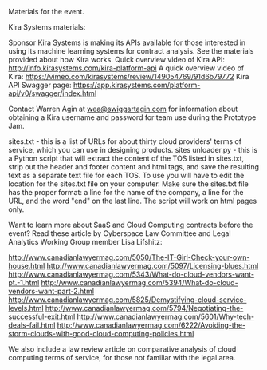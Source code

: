 Materials for the event.

Kira Systems materials:

Sponsor Kira Systems is making its APIs available for those interested in using its machine learning systems for contract analysis. See the materials provided about how Kira works. 
Quick overview video of Kira API: http://info.kirasystems.com/kira-platform-api
A quick overview video of Kira: https://vimeo.com/kirasystems/review/149054769/91d6b79772
Kira API Swagger page: https://app.kirasystems.com/platform-api/v0/swagger/index.html

Contact Warren Agin at wea@swiggartagin.com for information about obtaining a Kira username and password for team use during the Prototype Jam.

sites.txt - this is a list of URLs for about thirty cloud providers' terms of service, which you can use in designing products.
sites unloader.py - this is a Python script that will extract the content of the TOS listed in sites.txt, strip out the header and footer content and html tags, and save the resulting text as a separate text file for each TOS. To use you will have to edit the location for the sites.txt file on your computer. Make sure the sites.txt file has the proper format: a line for the name of the company, a line for the URL, and the word "end" on the last line. The script will work on html pages only.

Want to learn more about SaaS and Cloud Computing contracts before the event? Read these article by Cyberspace Law Committee and Legal Analytics Working Group member Lisa Lifshitz:

http://www.canadianlawyermag.com/5050/The-IT-Girl-Check-your-own-house.html
http://www.canadianlawyermag.com/5097/Licensing-blues.html
http://www.canadianlawyermag.com/5343/What-do-cloud-vendors-want-pt.-1.html
http://www.canadianlawyermag.com/5394/What-do-cloud-vendors-want-part-2.html
http://www.canadianlawyermag.com/5825/Demystifying-cloud-service-levels.html
http://www.canadianlawyermag.com/5794/Negotiating-the-successful-exit.html
http://www.canadianlawyermag.com/5601/Why-tech-deals-fail.html
http://www.canadianlawyermag.com/6222/Avoiding-the-storm-clouds-with-good-cloud-computing-policies.html

We also include a law review article on comparative analysis of cloud computing terms of service, for those not familiar with the legal area.

